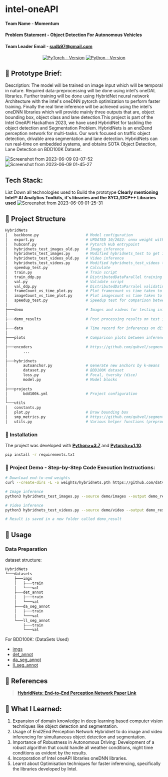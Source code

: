 # intel-oneAPI

#### Team Name - Momentum
#### Problem Statement - Object Detection For Autonomous Vehicles
#### Team Leader Email - sudb97@gmail.com


<div align="center">
  
[![PyTorch - Version](https://img.shields.io/badge/PYTORCH-1.10+-red?style=for-the-badge&logo=pytorch)](https://pytorch.org/get-started/locally/) 
[![Python - Version](https://img.shields.io/badge/PYTHON-3.7+-red?style=for-the-badge&logo=python&logoColor=white)](https://www.python.org/downloads/)
<br>
</div>



## 📜 Prototype Brief:
  Description:
  The model will be trained on image input which will be temporal in nature. Required data-preprocessing will be done using intel's oneDAL libraries. Further training will be done using HybridNet neural network Architecture with the intel's oneDNN pytorch optimization to perform faster training. Finally the real time inference will be achieved using the intel's oneDNN libraries which will provide mainly three outputs that are, object bounding box, object class and lane detection.This project is part of the Intel OneAPI Hackathon 2023, we have used HybridNet for tackling the object detection and Segmentation Problem. HybridNets is an end2end perception network for multi-tasks. Our work focused on traffic object detection, drivable area segmentation and lane detection.  HybridNets can run real-time on embedded systems, and obtains SOTA Object Detection, Lane Detection on BDD100K Dataset. 
  
![Screenshot from 2023-06-09 03-07-52](https://github.com/sudb97/intel-oneAPI/assets/42773775/80a9e6ed-c410-427b-b8c7-2dbd75232088)
![Screenshot from 2023-06-09 01-45-27](https://github.com/sudb97/intel-oneAPI/assets/42773775/1fe84198-50a8-44f0-8fdb-1304d2bac493)




  
## Tech Stack: 
   List Down all technologies used to Build the prototype **Clearly mentioning Intel® AI Analytics Toolkits, it's libraries and the SYCL/DCP++ Libraries used**
   ![Screenshot from 2023-06-09 01-25-31](https://github.com/sudb97/intel-oneAPI/assets/42773775/f8a02538-83e5-443f-8f68-cfd40f6c5a25)


## 🍞 Project Structure
```bash
HybridNets
│   backbone.py                     # Model configuration
│   export.py                       # UPDATED 10/2022: onnx weight with accompanying .npy anchors
│   hubconf.py                      # Pytorch Hub entrypoint
│   hybridnets_test_images_old.py   # Image inference
│   hybridnets_test_images.py       # Modified hybridnets_test to get inference time for a no of images
│   hybridnets_test_videos_old.py   # Video inference
│   hybridnets_test_videos.py       # Modified hybridnets_test_videos to get inference for different length of videos
│   speedup_test.py                 # Calculate 
│   train.py                        # Train script
│   train_ddp.py                    # DistributedDataParallel training (Multi GPUs)
│   val.py                          # Validate script
│   val_ddp.py                      # DistributedDataParralel validating (Multi GPUs)
│   frameCount_vs_time_plot.py      # Plot framecount vs time taken to infer
│   imageCount_vs_time_plot.py      # Plot imagecount vs time taken to infer
│   speedup_test.py                 # Speedup test for comparison between with and without optimization
│
├───demo                            # Images and videos for testing inference
│
├───demo_results                    # Post processing results on test images and videos to validate the inference
│
├───data                            # Time record for inferences on different conditions
│
├───plots                           # Comparison plots between inferences on different conditions
│
├───encoders                        # https://github.com/qubvel/segmentation_models.pytorch/tree/master/segmentation_models_pytorch/encoders
│       ...
│
├───hybridnets
│       autoanchor.py               # Generate new anchors by k-means
│       dataset.py                  # BDD100K dataset
│       loss.py                     # Focal, tversky (dice)
│       model.py                    # Model blocks
│
├───projects
│       bdd100k.yml                 # Project configuration
│
└───utils
│   constants.py
│   plot.py                         # Draw bounding box
│   smp_metrics.py                  # https://github.com/qubvel/segmentation_models.pytorch/blob/master/segmentation_models_pytorch/metrics/functional.py
│   utils.py                        # Various helper functions (preprocess, postprocess, eval...)
```

### 🍞 Installation
The project was developed with [**Python>=3.7**](https://www.python.org/downloads/) and [**Pytorch>=1.10**](https://pytorch.org/get-started/locally/).
```bash
pip install -r requirements.txt
```
 
### 🚩 Project Demo - Step-by-Step Code Execution Instructions:
```bash
# Download end-to-end weights
curl --create-dirs -L -o weights/hybridnets.pth https://github.com/datvuthanh/HybridNets/releases/download/v1.0/hybridnets.pth

# Image inference
python3 hybridnets_test_images.py --source demo/images --output demo_result/images without_optimization --use_optimization False --enable_postprocessing True

# Video inference
python3 hybridnets_test_videos.py --source demo/video --output demo_result/video --use_optimization False- --enable_postprocessing True

# Result is saved in a new folder called demo_result
```

## 🚩 Usage
### Data Preparation
dataset structure:
```bash
HybridNets
└───datasets
    ├───imgs
    │   ├───train
    │   └───val
    ├───det_annot
    │   ├───train
    │   └───val
    ├───da_seg_annot
    │   ├───train
    │   └───val
    └───ll_seg_annot
        ├───train
        └───val
```

For BDD100K: (DataSets Used)
- [imgs](https://bdd-data.berkeley.edu/)
- [det_annot](https://drive.google.com/file/d/1QttvnPI1srmlHp86V-waD3Mn5lT9f4ky/view?usp=sharing)
- [da_seg_annot](https://drive.google.com/file/d/1FDP7ojolsRu_1z1CXoWUousqeqOdmS68/view?usp=sharing)
- [ll_seg_annot](https://drive.google.com/file/d/1jvuSeK-Oofs4OWPL_FiBnTlMYHEAQYUC/view?usp=sharing)


## 📜 References 
> [**HybridNets: End-to-End Perception Network Paper Link**](https://arxiv.org/abs/2203.09035)

## 📜 What I Learned:
  1. Expansion of domain knowledge in deep learning based computer vision techniques like object detection and segmentation.<br>
  2. Usage of End2End Perception Network Hybridnet to do image and video inferencing for simultaneous object detection and segmentation.<br>
  3. Importance of Robustness in Autonomous Driving: Development of a robust algorithm that could handle all weather conditions, night time conditions as evident by the          results.<br>
  4. Incorporation of Intel oneAPI libraries oneDNN libraries.<br>
  5. Learnt about Optimisation techniques for faster inferencing, specifically the libraries developed by Intel.<br>
  
  
